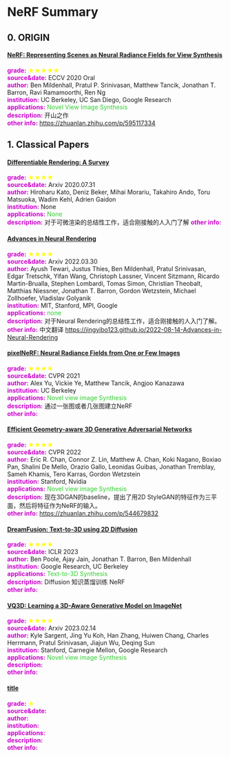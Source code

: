# NeRF Summary
## 0. ORIGIN
#### [NeRF: Representing Scenes as Neural Radiance Fields for View Synthesis](https://arxiv.org/abs/2003.08934)
**<font color=#CC00CC>grade:</font>** <font color=yellow>$\bigstar\bigstar\bigstar\bigstar\bigstar$</font>  
**<font color=#CC00CC>source&date:</font>** ECCV 2020 Oral   
**<font color=#CC00CC>author:</font>** Ben Mildenhall, Pratul P. Srinivasan, Matthew Tancik, Jonathan T. Barron, Ravi Ramamoorthi, Ren Ng       
**<font color=#CC00CC>institution:</font>** UC Berkeley, UC San Diego, Google Research   
**<font color=#CC00CC>applications:</font>** <font color=LimeGreen>Novel View Image Synthesis</font>  
**<font color=#CC00CC>description:</font>** 开山之作  
**<font color=#CC00CC>other info:</font>** https://zhuanlan.zhihu.com/p/595117334


## 1. Classical Papers
#### [Differentiable Rendering: A Survey](https://arxiv.org/abs/2006.12057)
**<font color=#CC00CC>grade:</font>** <font color=yellow>$\bigstar\bigstar\bigstar\bigstar$</font>  
**<font color=#CC00CC>source&date:</font>** Arxiv 2020.07.31  
**<font color=#CC00CC>author:</font>** Hiroharu Kato, Deniz Beker, Mihai Morariu, Takahiro Ando, Toru Matsuoka, Wadim Kehl, Adrien Gaidon        
**<font color=#CC00CC>institution:</font>** None   
**<font color=#CC00CC>applications:</font>** <font color=LimeGreen>None</font>  
**<font color=#CC00CC>description:</font>** 对于可微渲染的总结性工作，适合刚接触的人入门了解
**<font color=#CC00CC>other info:</font>**


#### [Advances in Neural Rendering](https://arxiv.org/abs/2111.05849)
**<font color=#CC00CC>grade:</font>** <font color=yellow>$\bigstar\bigstar\bigstar\bigstar$</font>  
**<font color=#CC00CC>source&date:</font>** Arxiv 2022.03.30  
**<font color=#CC00CC>author:</font>** Ayush Tewari, Justus Thies, Ben Mildenhall, Pratul Srinivasan, Edgar Tretschk, Yifan Wang, Christoph Lassner, Vincent Sitzmann, Ricardo Martin-Brualla, Stephen Lombardi, Tomas Simon, Christian Theobalt, Matthias Niessner, Jonathan T. Barron, Gordon Wetzstein, Michael Zollhoefer, Vladislav Golyanik       
**<font color=#CC00CC>institution:</font>** MIT, Stanford, MPI, Google   
**<font color=#CC00CC>applications:</font>** <font color=LimeGreen>none</font>  
**<font color=#CC00CC>description:</font>** 对于Neural Rendering的总结性工作，适合刚接触的人入门了解。  
**<font color=#CC00CC>other info:</font>** 中文翻译 https://jingyibo123.github.io/2022-08-14-Advances-in-Neural-Rendering


#### [pixelNeRF: Neural Radiance Fields from One or Few Images](https://arxiv.org/abs/2012.02190)
**<font color=#CC00CC>grade:</font>** <font color=yellow>$\bigstar\bigstar\bigstar\bigstar$</font>  
**<font color=#CC00CC>source&date:</font>** CVPR 2021  
**<font color=#CC00CC>author:</font>** Alex Yu, Vickie Ye, Matthew Tancik, Angjoo Kanazawa        
**<font color=#CC00CC>institution:</font>** UC Berkeley  
**<font color=#CC00CC>applications:</font>** <font color=LimeGreen>Novel view image Synthesis</font>  
**<font color=#CC00CC>description:</font>** 通过一张图或者几张图建立NeRF  
**<font color=#CC00CC>other info:</font>**


#### [Efficient Geometry-aware 3D Generative Adversarial Networks](https://arxiv.org/abs/2112.07945)
**<font color=#CC00CC>grade:</font>** <font color=yellow>$\bigstar\bigstar\bigstar\bigstar$</font>  
**<font color=#CC00CC>source&date:</font>** CVPR 2022  
**<font color=#CC00CC>author:</font>** Eric R. Chan, Connor Z. Lin, Matthew A. Chan, Koki Nagano, Boxiao Pan, Shalini De Mello, Orazio Gallo, Leonidas Guibas, Jonathan Tremblay, Sameh Khamis, Tero Karras, Gordon Wetzstein        
**<font color=#CC00CC>institution:</font>** Stanford, Nvidia  
**<font color=#CC00CC>applications:</font>** <font color=LimeGreen>Novel view image Synthesis</font>  
**<font color=#CC00CC>description:</font>** 现在3DGAN的baseline，提出了用2D StyleGAN的特征作为三平面，然后将特征作为NeRF的输入。  
**<font color=#CC00CC>other info:</font>** https://zhuanlan.zhihu.com/p/544679832


#### [DreamFusion: Text-to-3D using 2D Diffusion](https://arxiv.org/abs/2209.14988)
**<font color=#CC00CC>grade:</font>** <font color=yellow>$\bigstar\bigstar\bigstar\bigstar$</font>  
**<font color=#CC00CC>source&date:</font>** ICLR 2023  
**<font color=#CC00CC>author:</font>** Ben Poole, Ajay Jain, Jonathan T. Barron, Ben Mildenhall       
**<font color=#CC00CC>institution:</font>** Google Research, UC Berkeley   
**<font color=#CC00CC>applications:</font>** <font color=LimeGreen>Text-to-3D Synthesis</font>  
**<font color=#CC00CC>description:</font>** Diffusion 知识蒸馏训练 NeRF    
**<font color=#CC00CC>other info:</font>**


#### [VQ3D: Learning a 3D-Aware Generative Model on ImageNet](https://arxiv.org/abs/2302.06833)
**<font color=#CC00CC>grade:</font>** <font color=yellow>$\bigstar\bigstar\bigstar\bigstar$</font>  
**<font color=#CC00CC>source&date:</font>** Arxiv 2023.02.14  
**<font color=#CC00CC>author:</font>** Kyle Sargent, Jing Yu Koh, Han Zhang, Huiwen Chang, Charles Herrmann, Pratul Srinivasan, Jiajun Wu, Deqing Sun       
**<font color=#CC00CC>institution:</font>** Stanford, Carnegie Mellon, Google Research  
**<font color=#CC00CC>applications:</font>** <font color=LimeGreen>Novel view image Synthesis</font>  
**<font color=#CC00CC>description:</font>**  
**<font color=#CC00CC>other info:</font>**








#### [title](link)
**<font color=#CC00CC>grade:</font>** <font color=yellow>$\bigstar$</font>  
**<font color=#CC00CC>source&date:</font>**  
**<font color=#CC00CC>author:</font>**       
**<font color=#CC00CC>institution:</font>**  
**<font color=#CC00CC>applications:</font>** <font color=LimeGreen></font>  
**<font color=#CC00CC>description:</font>**  
**<font color=#CC00CC>other info:</font>**

